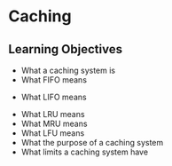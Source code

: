 # Caching

## Learning Objectives

- What a caching system is
- What FIFO means
* What LIFO means
- What LRU means
- What MRU means
- What LFU means
- What the purpose of a caching system
- What limits a caching system have